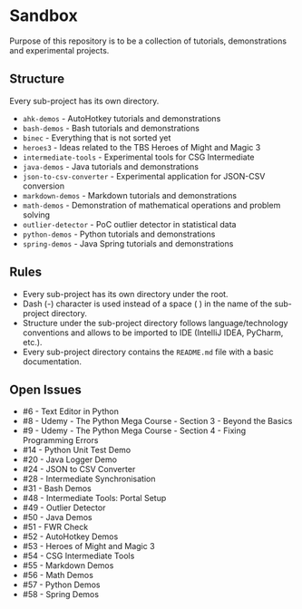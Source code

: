 # Sandbox

Purpose of this repository is to be a collection of tutorials, demonstrations
and experimental projects.

## Structure

Every sub-project has its own directory.

* `ahk-demos` - AutoHotkey tutorials and demonstrations
* `bash-demos` - Bash tutorials and demonstrations
* `binec` - Everything that is not sorted yet
* `heroes3` - Ideas related to the TBS Heroes of Might and Magic 3
* `intermediate-tools` - Experimental tools for CSG Intermediate
* `java-demos` - Java tutorials and demonstrations
* `json-to-csv-converter` - Experimental application for JSON-CSV conversion
* `markdown-demos` - Markdown tutorials and demonstrations
* `math-demos` - Demonstration of mathematical operations and problem solving
* `outlier-detector` - PoC outlier detector in statistical data
* `python-demos` - Python tutorials and demonstrations
* `spring-demos` - Java Spring tutorials and demonstrations

## Rules

* Every sub-project has its own directory under the root.
* Dash (-) character is used instead of a space ( ) in the name of the sub-project directory.
* Structure under the sub-project directory follows language/technology conventions and allows to be imported to IDE (IntelliJ IDEA, PyCharm, etc.).
* Every sub-project directory contains the `README.md` file with a basic documentation.

## Open Issues

* #6 - Text Editor in Python
* #8 - Udemy - The Python Mega Course - Section 3 - Beyond the Basics
* #9 - Udemy - The Python Mega Course - Section 4 - Fixing Programming Errors
* #14 - Python Unit Test Demo
* #20 - Java Logger Demo
* #24 - JSON to CSV Converter
* #28 - Intermediate Synchronisation
* #31 - Bash Demos
* #48 - Intermediate Tools: Portal Setup
* #49 - Outlier Detector
* #50 - Java Demos
* #51 - FWR Check
* #52 - AutoHotkey Demos
* #53 - Heroes of Might and Magic 3
* #54 - CSG Intermediate Tools
* #55 - Markdown Demos
* #56 - Math Demos
* #57 - Python Demos
* #58 - Spring Demos
